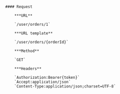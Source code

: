     #### Request

        ***URL**

        `/user/orders/1`

        ***URL template**

        `/user/orders/{orderId}`

        ***Method**

        `GET`

        ***Headers**

        `Authorization:Bearer{token}`
        `Accept:application/json`
        `Content-Type:application/json;charset=UTF-8`
